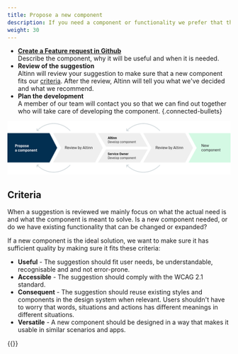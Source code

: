 ```yaml
---
title: Propose a new component
description: If you need a component or functionality we prefer that the need is registered as a feature request before development stars. 
weight: 30
---
```


- **[Create a Feature request in Github](https://github.com/Altinn/altinn-studio/issues/new?assignees=FinnurO&labels=kind%2Ffeature-request&template=feature_request.md)**  
Describe the component, why it will be useful and when it is needed.
- **Review of the suggestion**  
Altinn will review your suggestion to make sure that a new component fits our [criteria](#criteria).
After the review, Altinn will tell you what we've decided and what we recommend.
- **Plan the development**  
A member of our team will contact you so that we can find out together who will take care of developing the component.
{.connected-bullets}

![Proposing a component](contributing-propose-en.svg "The preferred process when components are proposed")

## Criteria

When a suggestion is reviewed we mainly focus on what the actual need is and what the component is meant to solve.
Is a new component needed, or do we have existing functionality that can be changed or expanded?

If a new component is the ideal solution, we want to make sure it has sufficient quality by making sure it fits these criteria:

- **Useful** - The suggestion should fit user needs, be understandable, recognisable and and not error-prone.
- **Accessible** - The suggestion should comply with the WCAG 2.1 standard.
- **Consequent** - The suggestion should reuse existing styles and components in the design system when relevant.
Users shouldn't have to worry that words, situations and actions has different meanings in different situations.
- **Versatile** - A new component should be designed in a way that makes it usable in similar scenarios and apps.

{{<children description="true">}}

